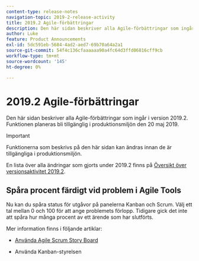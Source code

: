 ```yaml
---
content-type: release-notes
navigation-topic: 2019-2-release-activity
title: 2019.2 Agile-förbättringar
description: Den här sidan beskriver alla Agile-förbättringar som ingår i version 2019.2. Funktionen planeras bli tillgänglig i produktionsmiljön den 20 maj 2019.
author: Luke
feature: Product Announcements
exl-id: 5dc591eb-5684-4ad2-aed7-69b70a64a2a1
source-git-commit: 54f4c136cfaaaaaa90a4fc64d3ffd06816cff9cb
workflow-type: tm+mt
source-wordcount: '145'
ht-degree: 0%

---
```


# 2019.2 Agile-förbättringar

Den här sidan beskriver alla Agile-förbättringar som ingår i version 2019.2. Funktionen planeras bli tillgänglig i produktionsmiljön den 20 maj 2019.

>[!IMPORTANT]
>
>Funktionerna som beskrivs på den här sidan kan ändras innan de är tillgängliga i produktionsmiljön.

En lista över alla ändringar som gjorts under 2019.2 finns på [Översikt över versionsaktivitet 2019.2](../../../../product-announcements/product-releases/quarterly-release-archive/2019.2-release-activity/2019.2-release-activity-overview.md).

## Spåra procent färdigt vid problem i Agile Tools

Nu kan du spåra status för utgåvor på panelerna Kanban och Scrum. Välj ett tal mellan 0 och 100 för att ange problemets förlopp. Tidigare gick det inte att spåra hur många procent av ett ärende som har slutförts.

Mer information finns i följande artiklar:

- [Använda Agile Scrum Story Board](../../../../agile/use-scrum-in-an-agile-team/scrum-board/scrum-board-overview.md)

- Använda Kanban-styrelsen
